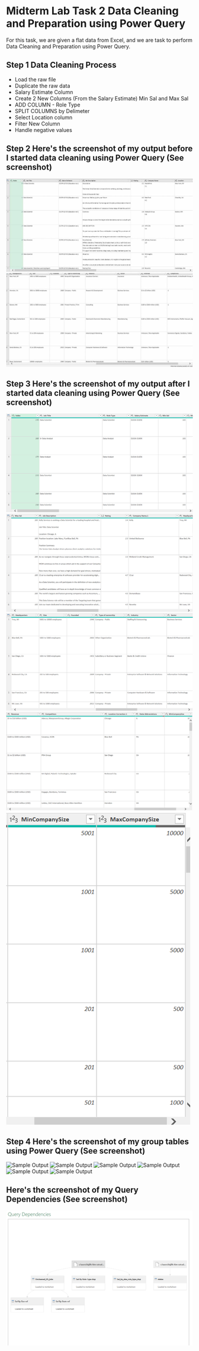 # Midterm Lab Task 2 Data Cleaning and Preparation using Power Query
For this task, we are given a flat data from Excel, and we are task to perform Data Cleaning and Preparation using Power Query.

## Step 1 Data Cleaning Process
- Load the raw file
- Duplicate the raw data
- Salary Estimate Column
- Create 2 New Columns (From the Salary Estimate) Min Sal and Max Sal
- ADD COLUMN - Role Type
- SPLIT COLUMNS by Delimeter
- Select Location column
- Filter New Column
- Handle negative values

## Step 2 Here's the screenshot of my output before I started data cleaning using Power Query (See screenshot)
![Sample Output](images/Uncleaned(1).jpg)
![Sample Output](images/Uncleaned(2).jpg)

## Step 3 Here's the screenshot of my output after I started data cleaning using Power Query (See screenshot) 
![Sample Output](images/After(1).png)
![Sample Output](images/After(2).png)
![Sample Output](images/After(3).png)
![Sample Output](images/After(4).png)
![Sample Output](images/After(5).png)

## Step 4 Here's the screenshot of my group tables using Power Query (See screenshot)
![Sample Output](images/SalByRoleTypeDup.jpg)
![Sample Output](images/SalByRoleSizeRef.jpg)
![Sample Output](images/SalByStateRef(1).jpg)
![Sample Output](images/SalByStateRef(2).jpg)
![Sample Output](images/SalByStateRef(3).jpg)
![Sample Output](images/SalBySizeRoleTypeDup.jpg)

## Here's the screenshot of my Query Dependencies (See screenshot)
![Sample Output](images/QueryDependencies.png)
